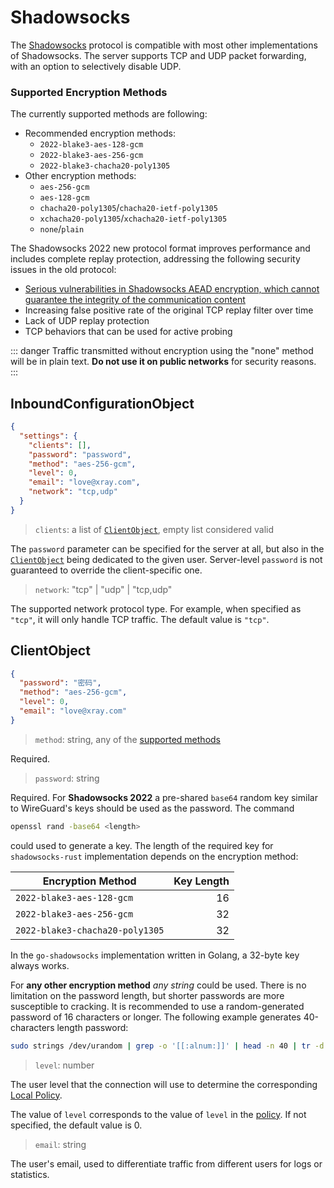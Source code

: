 # Shadowsocks

The [Shadowsocks](https://en.wikipedia.org/wiki/Shadowsocks) protocol is compatible with most other implementations of Shadowsocks. The server supports TCP and UDP packet forwarding, with an option to selectively disable UDP.

### Supported Encryption Methods
The currently supported methods are following:

- Recommended encryption methods:
  - `2022-blake3-aes-128-gcm`
  - `2022-blake3-aes-256-gcm`
  - `2022-blake3-chacha20-poly1305`
- Other encryption methods:
  - `aes-256-gcm`
  - `aes-128-gcm`
  - `chacha20-poly1305`/`chacha20-ietf-poly1305`
  - `xchacha20-poly1305`/`xchacha20-ietf-poly1305`
  - `none`/`plain`

The Shadowsocks 2022 new protocol format improves performance and includes complete replay protection, addressing the following security issues in the old protocol:

- [Serious vulnerabilities in Shadowsocks AEAD encryption, which cannot guarantee the integrity of the communication content](https://github.com/shadowsocks/shadowsocks-org/issues/183)
- Increasing false positive rate of the original TCP replay filter over time
- Lack of UDP replay protection
- TCP behaviors that can be used for active probing

::: danger
Traffic transmitted without encryption using the "none" method will be in plain text. **Do not use it on public networks** for security reasons.
:::

## InboundConfigurationObject

```json
{
  "settings": {
    "clients": [],
    "password": "password",
    "method": "aes-256-gcm",
    "level": 0,
    "email": "love@xray.com",
    "network": "tcp,udp"
  }
}
```

> `clients`: a list of [`ClientObject`](#clientobject), empty list considered valid

The `password` parameter can be specified for the server at all, but also in the [`ClientObject`](#clientobject) being dedicated to the given user. Server-level `password` is not guaranteed to override the client-specific one.

> `network`: "tcp" | "udp" | "tcp,udp"

The supported network protocol type. For example, when specified as `"tcp"`, it will only handle TCP traffic. The default value is `"tcp"`.

## ClientObject

```json
{
  "password": "密码",
  "method": "aes-256-gcm",
  "level": 0,
  "email": "love@xray.com"
}
```

> `method`: string, any of the [supported methods](#supportedencryptionmethods)

Required.

> `password`: string

Required. For **Shadowsocks 2022** a pre-shared `base64` random key similar to WireGuard's keys should be used as the password. The command 
```sh
openssl rand -base64 <length>
```
could used to generate a key. The length of the required key for `shadowsocks-rust` implementation depends on the encryption method:

| Encryption Method               | Key Length |
| -----------------------------   | ---------: |
| `2022-blake3-aes-128-gcm`       |         16 |
| `2022-blake3-aes-256-gcm`       |         32 |
| `2022-blake3-chacha20-poly1305` |         32 |

In the `go-shadowsocks` implementation written in Golang, a 32-byte key always works. 

For **any other encryption method** _any string_ could be used. There is no limitation on the password length, but shorter passwords are more susceptible to cracking. It is recommended to use a random-generated password of 16 characters or longer. The following example generates 40-characters length password:
```sh
sudo strings /dev/urandom | grep -o '[[:alnum:]]' | head -n 40 | tr -d '\n'; echo
```

> `level`: number

The user level that the connection will use to determine the corresponding [Local Policy](../policy.md#levelpolicyobject).

The value of `level` corresponds to the value of `level` in the [policy](../policy.md#policyobject). If not specified, the default value is 0.

> `email`: string

The user's email, used to differentiate traffic from different users for logs or statistics.
